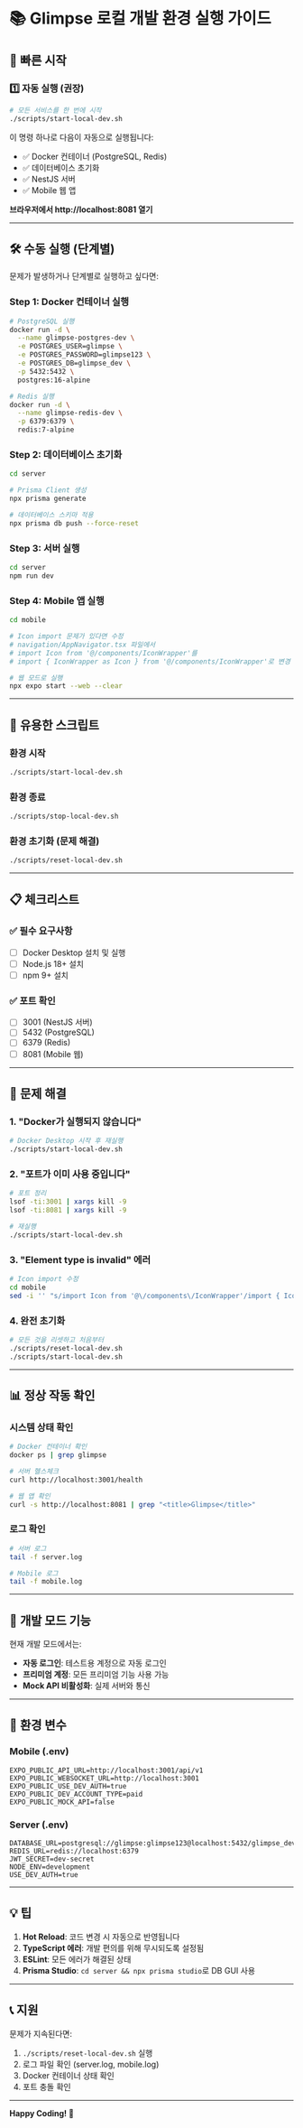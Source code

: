 # 📚 Glimpse 로컬 개발 환경 실행 가이드

## 🚀 빠른 시작

### 1️⃣ 자동 실행 (권장)
```bash
# 모든 서비스를 한 번에 시작
./scripts/start-local-dev.sh
```

이 명령 하나로 다음이 자동으로 실행됩니다:
- ✅ Docker 컨테이너 (PostgreSQL, Redis)
- ✅ 데이터베이스 초기화
- ✅ NestJS 서버
- ✅ Mobile 웹 앱

**브라우저에서 http://localhost:8081 열기**

---

## 🛠 수동 실행 (단계별)

문제가 발생하거나 단계별로 실행하고 싶다면:

### Step 1: Docker 컨테이너 실행
```bash
# PostgreSQL 실행
docker run -d \
  --name glimpse-postgres-dev \
  -e POSTGRES_USER=glimpse \
  -e POSTGRES_PASSWORD=glimpse123 \
  -e POSTGRES_DB=glimpse_dev \
  -p 5432:5432 \
  postgres:16-alpine

# Redis 실행
docker run -d \
  --name glimpse-redis-dev \
  -p 6379:6379 \
  redis:7-alpine
```

### Step 2: 데이터베이스 초기화
```bash
cd server

# Prisma Client 생성
npx prisma generate

# 데이터베이스 스키마 적용
npx prisma db push --force-reset
```

### Step 3: 서버 실행
```bash
cd server
npm run dev
```

### Step 4: Mobile 앱 실행
```bash
cd mobile

# Icon import 문제가 있다면 수정
# navigation/AppNavigator.tsx 파일에서
# import Icon from '@/components/IconWrapper'를
# import { IconWrapper as Icon } from '@/components/IconWrapper'로 변경

# 웹 모드로 실행
npx expo start --web --clear
```

---

## 🔧 유용한 스크립트

### 환경 시작
```bash
./scripts/start-local-dev.sh
```

### 환경 종료
```bash
./scripts/stop-local-dev.sh
```

### 환경 초기화 (문제 해결)
```bash
./scripts/reset-local-dev.sh
```

---

## 📋 체크리스트

### ✅ 필수 요구사항
- [ ] Docker Desktop 설치 및 실행
- [ ] Node.js 18+ 설치
- [ ] npm 9+ 설치

### ✅ 포트 확인
- [ ] 3001 (NestJS 서버)
- [ ] 5432 (PostgreSQL)
- [ ] 6379 (Redis)  
- [ ] 8081 (Mobile 웹)

---

## 🐛 문제 해결

### 1. "Docker가 실행되지 않습니다"
```bash
# Docker Desktop 시작 후 재실행
./scripts/start-local-dev.sh
```

### 2. "포트가 이미 사용 중입니다"
```bash
# 포트 정리
lsof -ti:3001 | xargs kill -9
lsof -ti:8081 | xargs kill -9

# 재실행
./scripts/start-local-dev.sh
```

### 3. "Element type is invalid" 에러
```bash
# Icon import 수정
cd mobile
sed -i '' "s/import Icon from '@\/components\/IconWrapper'/import { IconWrapper as Icon } from '@\/components\/IconWrapper'/" navigation/AppNavigator.tsx
```

### 4. 완전 초기화
```bash
# 모든 것을 리셋하고 처음부터
./scripts/reset-local-dev.sh
./scripts/start-local-dev.sh
```

---

## 📊 정상 작동 확인

### 시스템 상태 확인
```bash
# Docker 컨테이너 확인
docker ps | grep glimpse

# 서버 헬스체크
curl http://localhost:3001/health

# 웹 앱 확인
curl -s http://localhost:8081 | grep "<title>Glimpse</title>"
```

### 로그 확인
```bash
# 서버 로그
tail -f server.log

# Mobile 로그
tail -f mobile.log
```

---

## 🎯 개발 모드 기능

현재 개발 모드에서는:
- **자동 로그인**: 테스트용 계정으로 자동 로그인
- **프리미엄 계정**: 모든 프리미엄 기능 사용 가능
- **Mock API 비활성화**: 실제 서버와 통신

---

## 📝 환경 변수

### Mobile (.env)
```env
EXPO_PUBLIC_API_URL=http://localhost:3001/api/v1
EXPO_PUBLIC_WEBSOCKET_URL=http://localhost:3001
EXPO_PUBLIC_USE_DEV_AUTH=true
EXPO_PUBLIC_DEV_ACCOUNT_TYPE=paid
EXPO_PUBLIC_MOCK_API=false
```

### Server (.env)
```env
DATABASE_URL=postgresql://glimpse:glimpse123@localhost:5432/glimpse_dev
REDIS_URL=redis://localhost:6379
JWT_SECRET=dev-secret
NODE_ENV=development
USE_DEV_AUTH=true
```

---

## 💡 팁

1. **Hot Reload**: 코드 변경 시 자동으로 반영됩니다
2. **TypeScript 에러**: 개발 편의를 위해 무시되도록 설정됨
3. **ESLint**: 모든 에러가 해결된 상태
4. **Prisma Studio**: `cd server && npx prisma studio`로 DB GUI 사용

---

## 📞 지원

문제가 지속된다면:
1. `./scripts/reset-local-dev.sh` 실행
2. 로그 파일 확인 (server.log, mobile.log)
3. Docker 컨테이너 상태 확인
4. 포트 충돌 확인

---

**Happy Coding! 🚀**